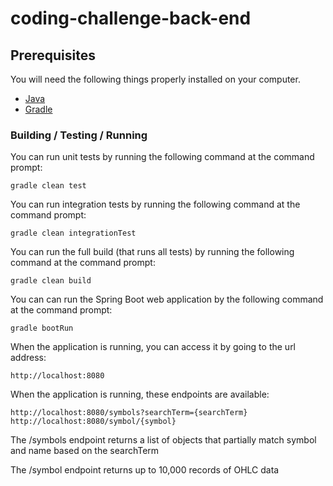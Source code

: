 # coding-challenge-back-end

## Prerequisites

You will need the following things properly installed on your computer.

* [Java](https://java.com/)
* [Gradle](https://gradle.org/)

### Building / Testing / Running

You can run unit tests by running the following command at the command prompt:

    gradle clean test

You can run integration tests by running the following command at the command prompt:

    gradle clean integrationTest
    
You can run the full build (that runs all tests) by running the following command at the command prompt:

    gradle clean build

You can can run the Spring Boot web application by the following command at the command prompt:

    gradle bootRun
    
When the application is running, you can access it by going to the url address:

    http://localhost:8080
    
When the application is running, these endpoints are available:

    http://localhost:8080/symbols?searchTerm={searchTerm}
    http://localhost:8080/symbol/{symbol}
    
The /symbols endpoint returns a list of objects that partially match symbol and name based on the searchTerm

The /symbol endpoint returns up to 10,000 records of OHLC data